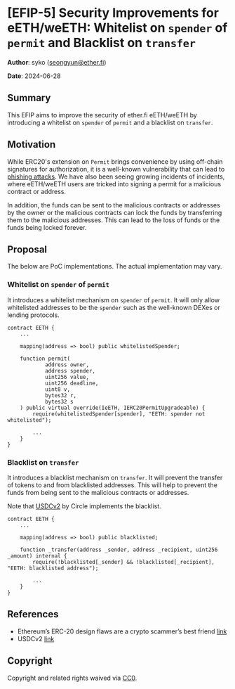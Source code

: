 # [EFIP-5] Security Improvements for eETH/weETH: Whitelist on `spender` of `permit` and Blacklist on `transfer`

**Author**: syko (seongyun@ether.fi)

**Date**: 2024-06-28

## Summary

This EFIP aims to improve the security of ether.fi eETH/weETH by introducing a whitelist on `spender` of `permit` and a blacklist on `transfer`.


## Motivation

While ERC20's extension on `Permit` brings convenience by using off-chain signatures for authorization, it is a well-known vulnerability that can lead to [phishing attacks](https://cointelegraph.com/magazine/phishing-crypto-erc-20-bait-scammers/). We have also been seeing growing incidents of incidents, where eETH/weETH users are tricked into signing a permit for a malicious contract or address.

In addition, the funds can be sent to the malicious contracts or addresses by the owner or the malicious contracts can lock the funds by transferring them to the malicious addresses. This can lead to the loss of funds or the funds being locked forever.


## Proposal

The below are PoC implementations. The actual implementation may vary.

### Whitelist on `spender` of `permit`

It introduces a whitelist mechanism on `spender` of `permit`. It will only allow whitelisted addresses to be the `spender` such as the well-known DEXes or lending protocols.

```
contract EETH {
    ...

    mapping(address => bool) public whitelistedSpender;

    function permit(
            address owner,
            address spender,
            uint256 value,
            uint256 deadline,
            uint8 v,
            bytes32 r,
            bytes32 s
    ) public virtual override(IeETH, IERC20PermitUpgradeable) {
        require(whitelistedSpender[spender], "EETH: spender not whitelisted"); 

        ...
    }
}
```


### Blacklist on `transfer`

It introduces a blacklist mechanism on `transfer`. It will prevent the transfer of tokens to and from blacklisted addresses. This will help to prevent the funds from being sent to the malicious contracts or addresses.

Note that [USDCv2](https://etherscan.io/address/0x43506849d7c04f9138d1a2050bbf3a0c054402dd#code) by Circle implements the blacklist.

```
contract EETH {
    ...
    
    mapping(address => bool) public blacklisted;

    function _transfer(address _sender, address _recipient, uint256 _amount) internal {
        require(!blacklisted[_sender] && !blacklisted[_recipient], "EETH: blacklisted address");

        ...
    }
}
```

## References

- Ethereum’s ERC-20 design flaws are a crypto scammer’s best friend [link](https://cointelegraph.com/magazine/phishing-crypto-erc-20-bait-scammers/)
- USDCv2 [link](https://etherscan.io/address/0x43506849d7c04f9138d1a2050bbf3a0c054402dd)

## Copyright

Copyright and related rights waived via [CC0](https://creativecommons.org/publicdomain/zero/1.0/).

